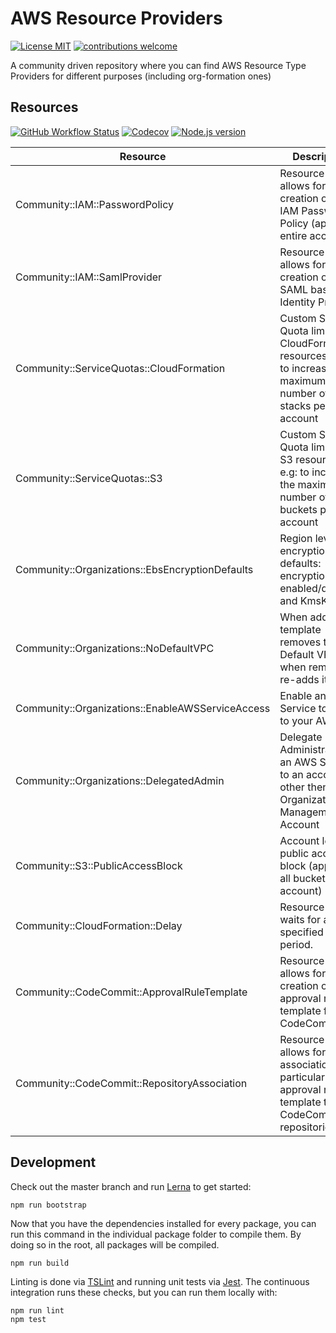 # AWS Resource Providers

[![License MIT](https://img.shields.io/badge/license-MIT-brightgreen.svg)](https://opensource.org/licenses/MIT) [![contributions welcome](https://img.shields.io/badge/contributions-welcome-brightgreen.svg?style=flat)](https://github.com/org-formation/aws-resource-providers/issues)

A community driven repository where you can find AWS Resource Type Providers for different purposes (including org-formation ones)

## Resources

[![GitHub Workflow Status](https://img.shields.io/github/workflow/status/org-formation/aws-resource-providers/cicd/master)](https://github.com/org-formation/aws-resource-providers/actions?query=branch%3Amaster+workflow%3Acicd) [![Codecov](https://img.shields.io/codecov/c/gh/org-formation/aws-resource-providers)](https://codecov.io/gh/org-formation/aws-resource-providers) [![Node.js version](https://img.shields.io/badge/dynamic/json?color=brightgreen&url=https://raw.githubusercontent.com/org-formation/aws-resource-providers/master/package.json&query=$.engines.node&label=nodejs)](https://nodejs.org/)

| Resource | Description | Status  | Docs
|---|---|---|---|
| Community::IAM::PasswordPolicy | Resource that allows for the creation of an IAM Password Policy (applies to entire account) | in progress | [installation](iam/password-policy/installation.md) <br/> [docs](iam/password-policy/docs/README.md) <br/> [example](iam/password-policy/example.yml) |
| Community::IAM::SamlProvider | Resource that allows for the creation of an SAML based Identity Provider | in progress |  [installation](iam/saml-provider/installation.md) <br/> [docs](iam/saml-provider/docs/README.md) <br/> [example](iam/saml-provider/example.yml) |
| Community::ServiceQuotas::CloudFormation | Custom Service Quota limits for CloudFormation resources. e.g: to increase the maximum number of stacks per account | in progress | [installation](service-quotas/cloud-formation/installation.md) <br/> [docs](service-quotas/cloud-formation/docs/README.md) <br/> [example](service-quotas/cloud-formation/example.yml) |
| Community::ServiceQuotas::S3 | Custom Service Quota limits for S3 resources. e.g: to increase the maximum number of buckets per account | in progress | [installation](service-quotas/s3/installation.md) <br/> [docs](service-quotas/s3/docs/README.md) <br/> [example](service-quotas/s3/example.yml)  |
| Community::Organizations::EbsEncryptionDefaults    | Region level EBS encryption defaults: encryption enabled/disabled and KmsKeyId | in progress | [installation](ec2/ebs-encryption-defaults/installation.md) <br/> [docs](ec2/ebs-encryption-defaults/docs/README.md) <br/> [example](ec2/ebs-encryption-defaults/example.yml) |
| Community::Organizations::NoDefaultVPC | When added to a template removes the Default VPC, when removed it re-adds it | [installation](ec2/no-default-vpc/installation.md) <br/> [docs](ec2/no-default-vpc/docs/README.md) <br/> [example](ec2/no-default-vpc/example.yml) |
| Community::Organizations::EnableAWSServiceAccess | Enable an AWS Service to have to your AWS Org | [installation]() <br/> [docs]() <br/> [example](organizations/enable-aws-service/example.yml) |
| Community::Organizations::DelegatedAdmin | Delegate Administration of an AWS Service to an account other then the Organization Management Account | [installation]() <br/> [docs]() <br/> [example](organizations/delegated-admin/example.yml) |
| Community::S3::PublicAccessBlock | Account level public access block (applies to all buckets within account) | in progress |  [installation](s3/public-access-block/installation.md) <br/> [docs](s3/public-access-block/docs/README.md) <br/> [example](s3/public-access-block/example.yml)  |
| Community::CloudFormation::Delay | Resource that waits for a specified time period. | in progress | [installation](cloud-formation/delay/installation.md) <br/> [docs](cloud-formation/delay/docs/README.md) <br/> [example](cloud-formation/delay/example.yml) |
| Community::CodeCommit::ApprovalRuleTemplate | Resource that allows for the creation of approval rule template for CodeCommit. | in progress | [installation](code-commit/approval-rule-template/installation.md) <br/> [docs](code-commit/approval-rule-template/docs/README.md) <br/> [example](code-commit/approval-rule-template/example.yml) |
| Community::CodeCommit::RepositoryAssociation | Resource that allows for the association of a particular approval rule template to CodeCommit repositories. | in progress | [installation](code-commit/repository-association/installation.md) <br/> [docs](code-commit/repository-association/docs/README.md) <br/> [example](code-commit/repository-association/example.yml) |

Development
-----------

Check out the master branch and run [Lerna](https://lerna.js.org/) to get started:

```
npm run bootstrap
```

Now that you have the dependencies installed for every package, you can run this command in the individual package folder to compile them. By doing so in the root, all packages will be compiled.

```
npm run build
```

Linting is done via [TSLint](http://palantir.github.io/tslint/) and running unit tests via [Jest](https://jestjs.io/). The continuous integration runs these checks, but you can run them locally with:

```
npm run lint
npm test
```
